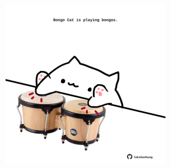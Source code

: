 <!-- built at 22/04/2023, 16:00:46 UTC -->
<p align="center">
  <img width="500" height="500" src="./ReadmeImage.svg">
</p>
